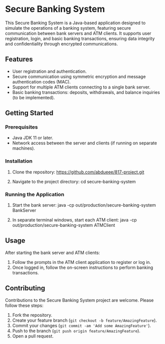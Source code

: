 # Secure Banking System

This Secure Banking System is a Java-based application designed to simulate the operations of a banking system, featuring secure communication between bank servers and ATM clients. It supports user registration, login, and basic banking transactions, ensuring data integrity and confidentiality through encrypted communications.

## Features

- User registration and authentication.
- Secure communication using symmetric encryption and message authentication codes (MAC).
- Support for multiple ATM clients connecting to a single bank server.
- Basic banking transactions: deposits, withdrawals, and balance inquiries (to be implemented).

## Getting Started

### Prerequisites

- Java JDK 11 or later.
- Network access between the server and clients (if running on separate machines).

### Installation

1. Clone the repository:
https://github.com/abdueee/817-project.git

2. Navigate to the project directory:
cd secure-banking-system

### Running the Application

1. Start the bank server:
java -cp out/production/secure-banking-system BankServer

2. In separate terminal windows, start each ATM client:
java -cp out/production/secure-banking-system ATMClient


## Usage

After starting the bank server and ATM clients:

1. Follow the prompts in the ATM client application to register or log in.
2. Once logged in, follow the on-screen instructions to perform banking transactions.

## Contributing

Contributions to the Secure Banking System project are welcome. Please follow these steps:

1. Fork the repository.
2. Create your feature branch (`git checkout -b feature/AmazingFeature`).
3. Commit your changes (`git commit -am 'Add some AmazingFeature'`).
4. Push to the branch (`git push origin feature/AmazingFeature`).
5. Open a pull request.
